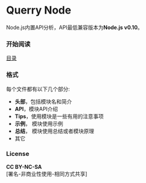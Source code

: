 # Querry Node
Node.js内置API分析，API最低兼容版本为**Node.js v0.10**。 

### 开始阅读
[目录](./book/index.md)

   

### 格式
每个文件都有以下几个部分:   

  * **头部**，包括模块名和简介
  * **API**，模块API介绍
  * **Tips**，使用模块是一些有用的注意事项
  * **示例**， 模块使用示例
  * **总结**， 模块使用总结或者模块原理
  * 其它


### License
**CC BY-NC-SA**   
[署名-非商业性使用-相同方式共享]

